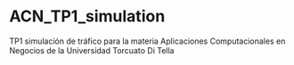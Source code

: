 # ACN_TP1_simulation
TP1 simulación de tráfico para la materia Aplicaciones Computacionales en Negocios de la Universidad Torcuato Di Tella
